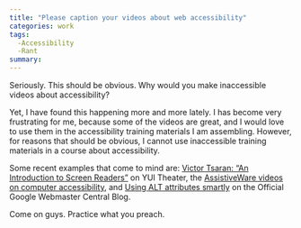 ```yaml
---
title: "Please caption your videos about web accessibility"
categories: work
tags:
  -Accessibility
  -Rant
summary: 
---
```

<p>Seriously. This should be obvious. Why would you make inaccessible videos about accessibility?</p>

<p>Yet, I have found this happening more and more lately. I has become very frustrating for me, because some of the videos are great, and I would love to use them in the accessibility training materials I am assembling. However, for reasons that should be obvious, I cannot use inaccessible training materials in a course about accessibility.</p>

<p>Some recent examples that come to mind are: <a href="http://video.yahoo.com/video/play?ei=UTF-8&#38;b=16&#38;vid=514676&#38;gid=133414">Victor Tsaran: &ldquo;An Introduction to Screen Readers&rdquo;</a> on <span class="caps">YUI</span> Theater, the <a href="http://www.assistiveware.com/videos.php">AssistiveWare videos on computer accessibility</a>, and <a href="http://googlewebmastercentral.blogspot.com/2007/12/using-alt-attributes-smartly.html">Using <span class="caps">ALT</span> attributes smartly</a> on the Official Google Webmaster Central Blog.</p>

<p>Come on guys. Practice what you preach.</p>
